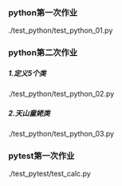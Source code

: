 ### python第一次作业
./test_python/test_python_01.py
### python第二次作业
##### 1.定义5个类
./test_python/test_python_02.py
##### 2.天山童姥类
./test_python/test_python_03.py
### pytest第一次作业
./test_pytest/test_calc.py
